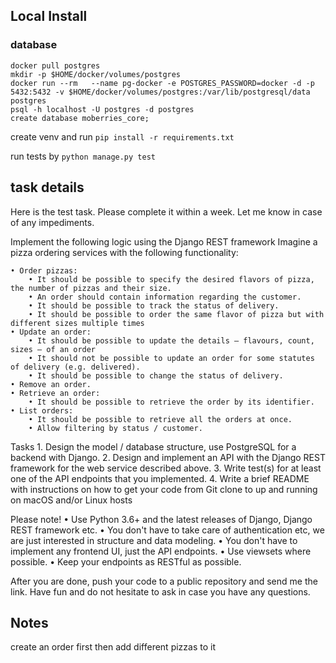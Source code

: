 ## Local Install

### database
```
docker pull postgres
mkdir -p $HOME/docker/volumes/postgres
docker run --rm   --name pg-docker -e POSTGRES_PASSWORD=docker -d -p 5432:5432 -v $HOME/docker/volumes/postgres:/var/lib/postgresql/data  postgres
psql -h localhost -U postgres -d postgres
create database moberries_core;
```

create venv and run 
`pip install -r requirements.txt`

run tests by `python manage.py test`

## task details
Here is the test task. Please complete it within a week. Let me know in case of any impediments.

Implement the following logic using the Django REST framework
Imagine a pizza ordering services with the following functionality:

	• Order pizzas:
		• It should be possible to specify the desired flavors of pizza, the number of pizzas and their size.
		• An order should contain information regarding the customer.
		• It should be possible to track the status of delivery.
		• It should be possible to order the same flavor of pizza but with different sizes multiple times
	• Update an order:
		• It should be possible to update the details — flavours, count, sizes — of an order
		• It should not be possible to update an order for some statutes of delivery (e.g. delivered).
		• It should be possible to change the status of delivery.
	• Remove an order.
	• Retrieve an order:
		• It should be possible to retrieve the order by its identifier.
	• List orders:
		• It should be possible to retrieve all the orders at once.
		• Allow filtering by status / customer.

Tasks
	1. Design the model / database structure, use PostgreSQL for a backend with Django.
	2. Design and implement an API with the Django REST framework for the web service described above.
	3. Write test(s) for at least one of the API endpoints that you implemented.
	4. Write a brief README with instructions on how to get your code from Git clone to up and  running on macOS and/or Linux hosts

Please note!
	• Use Python 3.6+ and the latest releases of Django, Django REST framework etc.
	• You don't have to take care of authentication etc, we are just interested in structure and data modeling.
	• You don't have to implement any frontend UI, just the API endpoints.
	• Use viewsets where possible.
	• Keep your endpoints as RESTful as possible.

After you are done, push your code to a public repository and send me the link. Have fun and do not hesitate to ask in case you have any questions.

## Notes
create an order first then add different pizzas to it
